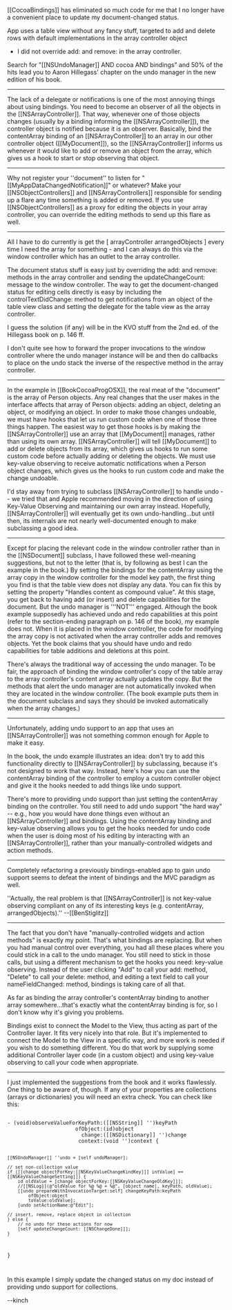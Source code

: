 [[CocoaBindings]] has eliminated so much code for me that I no longer have a convenient place to update my document-changed status.

App uses a table view without any fancy stuff, targeted to add and delete rows with default implementations in the array controller object
- I did not override add: and remove: in the array controller.

Search for "[[NSUndoManager]] AND cocoa AND bindings" and 50% of the hits lead you to Aaron Hillegass' chapter on the undo manager in the new edition of his book.

----

The lack of a delegate or notifications is one of the most annoying things about using bindings. You need to become an observer of all the objects in the [[NSArrayController]]. That way, whenever one of those objects changes (usually by a binding informing the [[NSArrayController]]), the controller object is notified because it is an observer. Basically, bind the contentArray binding of an [[NSArrayController]] to an array in our other controller object ([[MyDocument]]), so the [[NSArrayController]] informs us whenever it would like to add or remove an object from the array, which gives us a hook to start or stop observing that object.

----

Why not register your ''document'' to listen for "[[MyAppDataChangedNotification]]" or whatever? Make your [[NSObjectControllers]] and [[NSArrayControllers]] responsible for sending up a flare any time something is added or removed. If you use [[NSObjectControllers]] as a proxy for editing the objects in your array controller, you can override the editing methods to send up this flare as well.

----

All I have to do currently is get the [ arrayController arrangedObjects ] every time I need the array for something - and I can always do this via the window controller which has an outlet to the array controller.

The document status stuff is easy just by overriding the add: and remove: methods in the array controller and sending the updateChangeCount: message to the window controller. The way to get the document-changed status for editing cells directly is easy by including the controlTextDidChange: method to get notifications from an object of the table view class and setting the delegate for the table view as the array controller.

I guess the solution (if any) will be in the KVO stuff from the 2nd ed. of the Hillegass book on p. 146 ff.

I don't quite see how to forward the proper invocations to the window controller where the undo manager instance will be and then do callbacks to place on the undo stack the inverse of the respective method in the array controller.

----

In the example in [[BookCocoaProgOSX]], the real meat of the "document" is the array of Person objects. Any real changes that the user makes in the interface affects that array of Person objects: adding an object, deleting an object, or modifying an object. In order to make those changes undoable, we must have hooks that let us run custom code when one of those three things happen. The easiest way to get those hooks is by making the [[NSArrayController]] use an array that [[MyDocument]] manages, rather than using its own array. [[NSArrayController]] will tell [[MyDocument]] to add or delete objects from its array, which gives us hooks to run some custom code before actually adding or deleting the objects. We must use key-value observing to receive automatic notifications when a Person object changes, which gives us the hooks to run custom code and make the change undoable.

I'd stay away from trying to subclass [[NSArrayController]] to handle undo -- we tried that and  Apple recommended moving in the direction of using Key-Value Observing and maintaining our own array instead. Hopefully, [[NSArrayController]] will eventually get its own undo-handling...but until then, its internals are not nearly well-documented enough to make subclassing a good idea.

----

Except for placing the relevant code in the window controller rather than in the [[NSDocument]] subclass, I have followed these well-meaning suggestions, but not to the letter (that is, by following as best I can the example in the book.) By setting the bindings for the contentArray using the array copy in the window controller for the model key path, the first thing you find is that the table view does not display any data. You can fix this by setting the property "Handles content as compound value". At this stage, you get back to having add (or insert) and delete capabilities for the document. But the undo manager is '''NOT''' engaged. Although the book example supposedly has achieved undo and redo capabilities at this point (refer to the section-ending paragraph on p. 146 of the book), my example does not. When it is placed in the window controller, the code for modifying the array copy is not activated when the array controller adds and removes objects. Yet the book claims that you should have undo and redo capabilities for table additions and deletions at this point.

There's always the traditional way of accessing the undo manager. To be fair, the approach of binding the window controller's copy of the table array to the array controller's content array actually updates the copy. But the methods that alert the undo manager are not automatically invoked when they are located in the window controller. (The book example puts them in the document subclass and says they should be invoked automatically when the array changes.)

----

Unfortunately, adding undo support to an app that uses an [[NSArrayController]] was not something common enough for Apple to make it easy.

In the book, the undo example illustrates an idea: don't try to add this functionality directly to [[NSArrayController]] by subclassing, because it's not designed to work that way. Instead, here's how you can use the contentArray binding of the controller to employ a custom controller object and give it the hooks needed to add things like undo support.

There's more to providing undo support than just setting the contentArray binding on the controller. You still need to add undo support "the hard way" -- e.g., how you would have done things even without an [[NSArrayController]] and bindings. Using the contentArray binding and key-value observing allows you to get the hooks needed for undo code when the user is doing most of his editing by interacting with an [[NSArrayController]], rather than your manually-controlled widgets and action methods.

----

Completely refactoring a previously bindings-enabled app to gain undo support seems to defeat the intent of bindings and the MVC paradigm as well.

''Actually, the real problem is that [[NSArrayController]] is not key-value observing compliant on any of its interesting keys (e.g. contentArray, arrangedObjects).'' --[[BenStiglitz]]

----

The fact that you don't have "manually-controlled widgets and action methods" is exactly my point. That's what bindings are replacing. But when you had manual control over everything, you had all these places where you could stick in a call to the undo manager. You still need to stick in those calls, but using a different mechanism to get the hooks you need: key-value observing. Instead of the user clicking "Add" to call your add: method, "Delete" to call your delete: method, and editing a text field to call your nameFieldChanged: method, bindings is taking care of all that.

As far as binding the array controller's contentArray binding to another array somewhere...that's exactly what the contentArray binding is for, so I don't know why it's giving you problems.

Bindings exist to connect the Model to the View, thus acting as part of the Controller layer. It fits very nicely into that role. But it's implemented to connect the Model to the View in a specific way, and more work is needed if you wish to do something different. You do that work by supplying some additional Controller layer code (in a custom object) and using key-value observing to call your code when appropriate.

----

I just implemented the suggestions from the book and it works flawlessly.  One thing to be aware of, though.  If any of your properties are collections (arrays or dictionaries) you will need an extra check.  You can check like this:

<code>
- (void)observeValueForKeyPath:([[NSString]] '')keyPath
					  ofObject:(id)object
						change:([[NSDictionary]] '')change
					   context:(void '')context {
					   
	[[NSUndoManager]] ''undo = [self undoManager];
	
	// set non-collection value
	if ([[change objectForKey:[[NSKeyValueChangeKindKey]]] intValue] == [[NSKeyValueChangeSetting]]) {
		id oldValue = [change objectForKey:[[NSKeyValueChangeOldKey]]];
		//[[NSLog]](@"oldValue for %@ %@ = %@", [object name], keyPath, oldValue);
		[[undo prepareWithInvocationTarget:self] changeKeyPath:keyPath
			ofObject:object
			toValue:oldValue];
		[undo setActionName:@"Edit"];
		
	// insert, remove, replace object in collection
	} else {
		// no undo for these actions for now
		[self updateChangeCount: [[NSChangeDone]]];
	}
}

</code>

In this example I simply update the changed status on my doc instead of providing undo support for collections.

--kinch